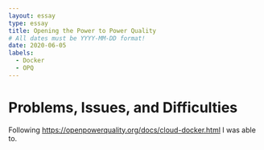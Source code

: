```yaml
---
layout: essay
type: essay
title: Opening the Power to Power Quality
# All dates must be YYYY-MM-DD format!
date: 2020-06-05
labels:
  - Docker
  - OPQ
---
```


# Problems, Issues, and Difficulties

Following https://openpowerquality.org/docs/cloud-docker.html I was able to. 
